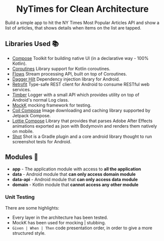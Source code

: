 <h1 align="center">NyTimes for Clean Architecture</h1>

Build a simple app to hit the NY Times Most Popular Articles API and show a list of articles, that
shows details when items on the list are tapped.

## Libraries Used :books:

* [Compose][0] Toolkit for building native UI (in a declarative way - 100% Kotlin).
* [Coroutines][1] Library support for Kotlin coroutines.
* [Flows][2] Stream processing API, built on top of Coroutines.
* [Dagger Hilt][3] Dependency injection library for Android.
* [Retrofit][4] Type-safe REST client for Android to consume RESTful web services.
* [Timber][5] Logger with a small API which provides utility on top of Android's normal Log class.
* [MockK][6] mocking framework for testing.
* [Coil Compose][7] Image downloading and caching library supported by Jetpack Compose.
* [Lottie Compose][8] Library that provides that parses Adobe After Effects animations exported as
  json with Bodymovin and renders them natively on mobile.
* [Shot][9] Shot is a Gradle plugin and a core android library thought to run screenshot tests for
  Android.

[0]:  https://developer.android.com/jetpack

[1]:  https://github.com/Kotlin/kotlinx.coroutines

[2]:  https://kotlin.github.io/kotlinx.coroutines/kotlinx-coroutines-core/kotlinx.coroutines.flow/-flow/

[3]:  https://dagger.dev/hilt/

[4]:  https://github.com/square/retrofit

[5]:  https://github.com/JakeWharton/timber

[6]:  https://mockk.io

[7]: https://github.com/coil-kt/coil

[8]: https://airbnb.io/lottie/#/android-compose

[9]: https://github.com/pedrovgs/Shot

## Modules :bookmark_tabs:

* **app** - The application module with access to **all the application**
* **data** - Android module that **can only access domain module**
* **data-api** - Android module that **can only access data module**
* **domain** - Kotlin module that **cannot access any other module**

### Unit Testing

There are some highlights:

* Every layer in the architecture has been tested.
* MockK has been used for mocking | stubbing.
* `Given | When | Then` code presentation order, in order to give a more structured style.


